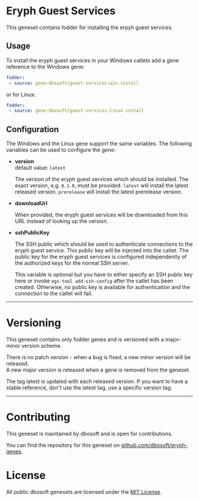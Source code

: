 # Eryph Guest Services

This geneset contains fodder for installing the erpyh guest services.

## Usage

To install the eryph guest services in your Windows catlets add a gene reference to the Windows gene:

``` yaml
fodder:
 - source: gene:dbosoft/guest-services:win-install
```

or for Linux:

``` yaml
fodder:
 - source: gene:dbosoft/guest-services:linux-install
```

## Configuration

The Windows and the Linux gene support the same variables. The following variables can be used to configure the gene:

- **version**  
  default value: `latest`

  The version of the eryph guest services which should be installed. The exact version, e.g. `0.1.0`, must
  be provided. `latest` will install the latest released version. `prerelease` will install the latest
  prerelease version.

- **downloadUrl**

  When provided, the eryph guest services will be downloaded from this URL instead of looking up the version.

- **sshPublicKey**
  
  The SSH public which should be used to authenticate connections to the eryph guest service. This public key
  will be injected into the catlet. The public key for the eryph guest services is configured independently
  of the authorized keys for the normal SSH server.

  This variable is optional but you have to either specify an SSH public key here or invoke `egs-tool add-ssh-config`
  after the catlet has been created. Otherwise, no public key is available for authentication and the connection
  to the catlet will fail.


---


# Versioning

This geneset contains only fodder genes and is versioned with a major-minor version scheme.  

There is no patch version - when a bug is fixed, a new minor version will be released.  
A new major version is released when a gene is removed from the geneset. 

The tag latest is updated with each released version. If you want to have a stable reference, don't use the latest tag, use a specific version tag. 

----

# Contributing

This geneset is maintained by dbosoft and is open for contributions.  

You can find the repository for this geneset on [github.com/dbosoft/eryph-genes](https://github.com/dbosoft/eryph-genes).  

  

# License

All public dbosoft genesets are licensed under the [MIT License](https://opensource.org/licenses/MIT).


